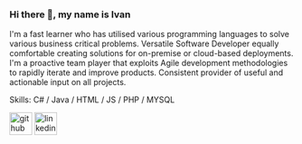 ### Hi there 👋, my name is Ivan
I'm a fast learner who has utilised various programming languages to solve various business critical problems. Versatile Software Developer equally comfortable creating solutions for on-premise or cloud-based deployments. I'm a proactive team player that exploits Agile development methodologies to rapidly iterate and improve products. Consistent provider of useful and actionable input on all projects.

Skills: C# / Java / HTML / JS / PHP / MYSQL



[<img src='https://cdn.jsdelivr.net/npm/simple-icons@3.0.1/icons/github.svg' alt='github' height='40'>](https://github.com/ivanngyb)  [<img src='https://cdn.jsdelivr.net/npm/simple-icons@3.0.1/icons/linkedin.svg' alt='linkedin' height='40'>](https://www.linkedin.com/in/ivanngyb/)

